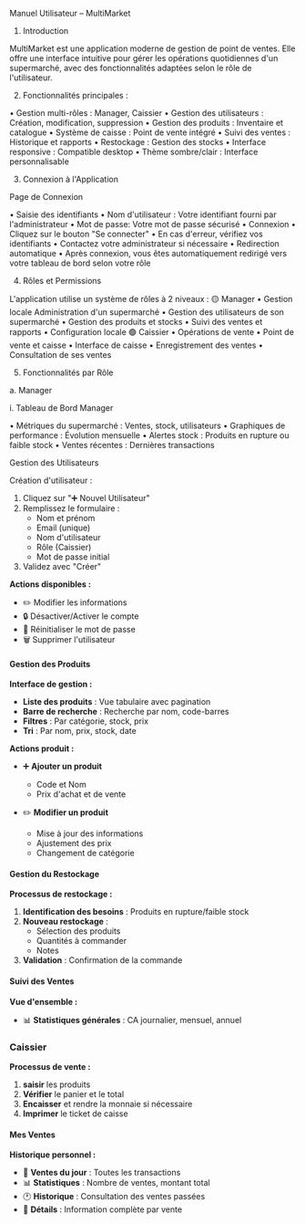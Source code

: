 ﻿Manuel Utilisateur – MultiMarket


1. Introduction

MultiMarket est une application moderne de gestion de point de ventes. Elle offre une interface intuitive pour gérer les opérations quotidiennes d'un supermarché, avec des fonctionnalités adaptées selon le rôle de l'utilisateur.

2. Fonctionnalités principales :

• Gestion multi-rôles : Manager, Caissier
• Gestion des utilisateurs : Création, modification, suppression
• Gestion des produits : Inventaire et catalogue
• Système de caisse : Point de vente intégré
• Suivi des ventes : Historique et rapports
• Restockage : Gestion des stocks
• Interface responsive : Compatible desktop
• Thème sombre/clair : Interface personnalisable

3. Connexion à l'Application

Page de Connexion




• Saisie des identifiants
• Nom d'utilisateur : Votre identifiant fourni par l'administrateur
• Mot de passe: Votre mot de passe sécurisé
• Connexion
• Cliquez sur le bouton "Se connecter"
• En cas d'erreur, vérifiez vos identifiants
• Contactez votre administrateur si nécessaire
• Redirection automatique
• Après connexion, vous êtes automatiquement redirigé vers votre tableau de bord selon votre rôle

4. Rôles et Permissions

L'application utilise un système de rôles à 2 niveaux :
     🟡 Manager
• Gestion locale Administration d'un supermarché
• Gestion des utilisateurs de son supermarché
• Gestion des produits et stocks
• Suivi des ventes et rapports
• Configuration locale
     🟢 Caissier
• Opérations de vente
• Point de vente et caisse
• Interface de caisse
• Enregistrement des ventes
• Consultation de ses ventes

5. Fonctionnalités par Rôle

a. Manager

i. Tableau de Bord Manager



• Métriques du supermarché : Ventes, stock, utilisateurs
• Graphiques de performance : Évolution mensuelle
• Alertes stock : Produits en rupture ou faible stock
• Ventes récentes : Dernières transactions

Gestion des Utilisateurs



Création d'utilisateur :
1. Cliquez sur "➕ Nouvel Utilisateur"
2. Remplissez le formulaire :
   - Nom et prénom
   - Email (unique)
   - Nom d'utilisateur
   - Rôle (Caissier)
   - Mot de passe initial
3. Validez avec "Créer"

**Actions disponibles :**
- ✏️ Modifier les informations
- 🔒 Désactiver/Activer le compte
- 🔑 Réinitialiser le mot de passe
- 🗑️ Supprimer l'utilisateur

#### Gestion des Produits
**Interface de gestion :**



- **Liste des produits** : Vue tabulaire avec pagination
- **Barre de recherche** : Recherche par nom, code-barres
- **Filtres** : Par catégorie, stock, prix
- **Tri** : Par nom, prix, stock, date

**Actions produit :**
- ➕ **Ajouter un produit**
  - Code et Nom
  - Prix d'achat et de vente
  
- ✏️ **Modifier un produit**
  - Mise à jour des informations
  - Ajustement des prix
  - Changement de catégorie
  

#### Gestion du Restockage

**Processus de restockage :**
1. **Identification des besoins** : Produits en rupture/faible stock
2. **Nouveau restockage** :
   - Sélection des produits
   - Quantités à commander
   - Notes
3. **Validation** : Confirmation de la commande

#### Suivi des Ventes

**Vue d'ensemble :**
- 📊 **Statistiques générales** : CA journalier, mensuel, annuel

### Caissier





**Processus de vente :**
1. **saisir** les produits
2. **Vérifier** le panier et le total
4. **Encaisser** et rendre la monnaie si nécessaire
5. **Imprimer** le ticket de caisse


#### Mes Ventes



**Historique personnel :**
- 📅 **Ventes du jour** : Toutes les transactions
- 📊 **Statistiques** : Nombre de ventes, montant total
- 🕐 **Historique** : Consultation des ventes passées
- 📄 **Détails** : Information complète par vente

